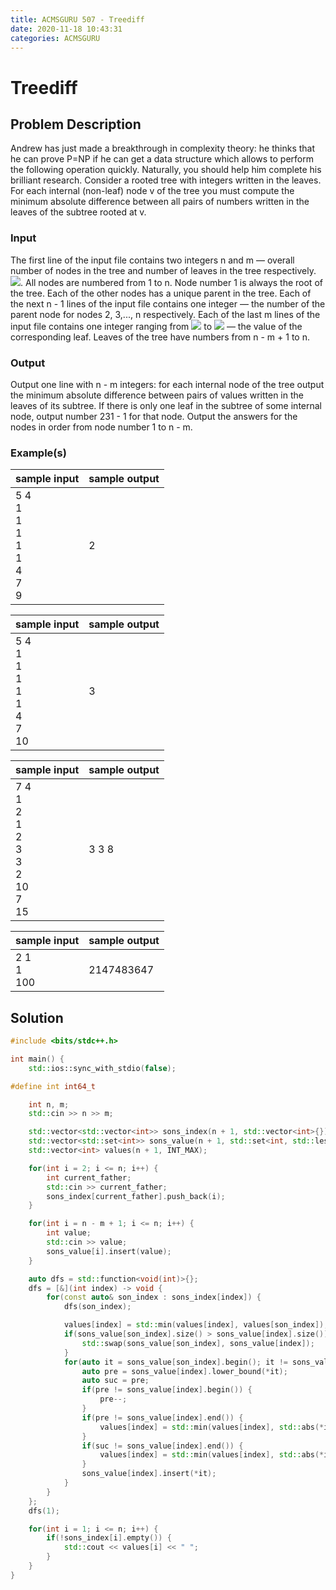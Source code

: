 ```yaml
---
title: ACMSGURU 507 - Treediff
date: 2020-11-18 10:43:31
categories: ACMSGURU
---
```

# Treediff

<!--more-->

## Problem Description

Andrew has just made a breakthrough in complexity theory: he thinks that he can prove P=NP if he can get a data structure which allows to perform the following operation quickly. Naturally, you should help him complete his brilliant research. Consider a rooted tree with integers written in the leaves. For each internal (non-leaf) node v of the tree you must compute the minimum absolute difference between all pairs of numbers written in the leaves of the subtree rooted at v.

### Input

The first line of the input file contains two integers n and m — overall number of nodes in the tree and number of leaves in the tree respectively. ![](https://espresso.codeforces.com/e969819d22422c7ba2a9a9664d60c3a425d6cdc5.png). All nodes are numbered from 1 to n. Node number 1 is always the root of the tree. Each of the other nodes has a unique parent in the tree. Each of the next n - 1 lines of the input file contains one integer — the number of the parent node for nodes 2, 3,..., n respectively. Each of the last m lines of the input file contains one integer ranging from ![](https://espresso.codeforces.com/8956ddde38feeac9a82239162072525d790b1870.png) to ![](https://espresso.codeforces.com/4d18431e5cbe3d02088d40704fae7e3d35398fb3.png) — the value of the corresponding leaf. Leaves of the tree have numbers from n - m + 1 to n.

### Output

Output one line with n - m integers: for each internal node of the tree output the minimum absolute difference between pairs of values written in the leaves of its subtree. If there is only one leaf in the subtree of some internal node, output number 231 - 1 for that node. Output the answers for the nodes in order from node number 1 to n - m.

### Example(s)

|sample input|sample output|
|--|--|
|5 4<br>1<br>1<br>1<br>1<br>1<br>4<br>7<br>9<br>|2|

|sample input|sample output|
|--|--|
|5 4<br>1<br>1<br>1<br>1<br>1<br>4<br>7<br>10|3|

|sample input|sample output|
|--|--|
|7 4<br>1<br>2<br>1<br>2<br>3<br>3<br>2 <br>10<br>7<br>15|3 3 8|

|sample input|sample output|
|--|--|
|2 1<br>1<br>100|2147483647|

## Solution

```cpp
#include <bits/stdc++.h>

int main() {
    std::ios::sync_with_stdio(false);

#define int int64_t

    int n, m;
    std::cin >> n >> m;

    std::vector<std::vector<int>> sons_index(n + 1, std::vector<int>{});
    std::vector<std::set<int>> sons_value(n + 1, std::set<int, std::less<int>>{});
    std::vector<int> values(n + 1, INT_MAX);

    for(int i = 2; i <= n; i++) {
        int current_father;
        std::cin >> current_father;
        sons_index[current_father].push_back(i);
    }

    for(int i = n - m + 1; i <= n; i++) {
        int value;
        std::cin >> value;
        sons_value[i].insert(value);
    }

    auto dfs = std::function<void(int)>{};
    dfs = [&](int index) -> void {
        for(const auto& son_index : sons_index[index]) {
            dfs(son_index);

            values[index] = std::min(values[index], values[son_index]);
            if(sons_value[son_index].size() > sons_value[index].size()) {
                std::swap(sons_value[son_index], sons_value[index]);
            }
            for(auto it = sons_value[son_index].begin(); it != sons_value[son_index].end(); it++) {
                auto pre = sons_value[index].lower_bound(*it);
                auto suc = pre;
                if(pre != sons_value[index].begin()) {
                    pre--;
                }
                if(pre != sons_value[index].end()) {
                    values[index] = std::min(values[index], std::abs(*it - *pre));
                }
                if(suc != sons_value[index].end()) {
                    values[index] = std::min(values[index], std::abs(*it - *suc));
                }
                sons_value[index].insert(*it);
            }
        }
    };
    dfs(1);

    for(int i = 1; i <= n; i++) {
        if(!sons_index[i].empty()) {
            std::cout << values[i] << " ";
        }
    }
}
```
